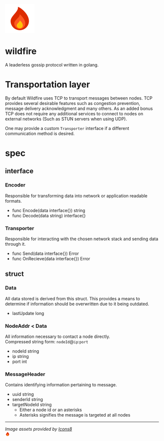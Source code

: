 ![flame](assets/flame.png)  

# wildfire
A leaderless gossip protocol written in golang.

# Transportation layer
By default Wildfire uses TCP to transport messages between nodes. 
TCP provides several desirable features such as congestion prevention, 
message delivery acknowledgment and many others. As an added bonus TCP 
does not require any additional services to connect to nodes on 
external networks (Such as STUN servers when using UDP).

One may provide a custom `Transporter` interface if a different communication method is desired.

# spec
## interface
### Encoder
Responsible for transforming data into network or application readable formats.

- func Encode(data interface{}) string
- func Decode(data string) interface{}

### Transporter
Responsible for interacting with the chosen network stack and sending 
data through it. 

- func Send(data interface{}) Error
- func OnRecieve(data interface{}) Error

## struct
### Data
All data stored is derived from this struct. This provides a means to 
determine if information should be overwritten due to it being outdated. 

- lastUpdate long

### NodeAddr < Data
All information necessary to contact a node directly.  
Compressed string form: `nodeId`@`ip`:`port`

- nodeId string
- ip string
- port int

### MessageHeader
Contains identifying information pertaining to message.

- uuid string
- senderId string
- targetNodeId string 
	- Either a node id or an asterisks
	- Asterisks signifies the message is targeted at all nodes

---

*Image assets provided by [Icons8](https://icons8.com)*  
<img src="assets/flame.png" alt="flame by icons8" width="16" height="16" />
